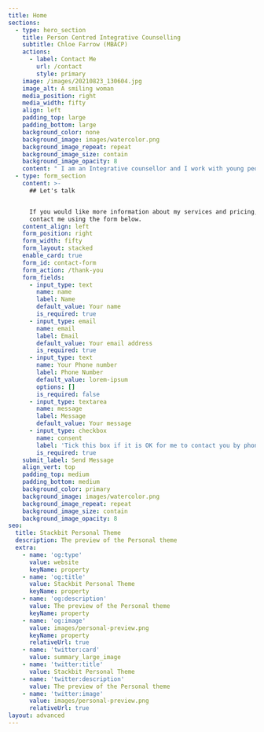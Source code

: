 ```yaml
---
title: Home
sections:
  - type: hero_section
    title: Person Centred Integrative Counselling
    subtitle: Chloe Farrow (MBACP)
    actions:
      - label: Contact Me
        url: /contact
        style: primary
    image: /images/20210823_130604.jpg
    image_alt: A smiling woman
    media_position: right
    media_width: fifty
    align: left
    padding_top: large
    padding_bottom: large
    background_color: none
    background_image: images/watercolor.png
    background_image_repeat: repeat
    background_image_size: contain
    background_image_opacity: 8
    content: " I am an Integrative counsellor and I work with young people and adults (aged 11 +) online or face to face in central Braunton, North Devon.\n\nI offer a safe, confidential and warm space for you to make sense of whatever it is that you are going through or need help with right now.\_\_\n\nTo be able to talk to someone openly and free of judgement can be incredibly beneficial especially when you are going through hard times. It can help promote healing and provide a sense of perspective and clarity. It also gives you some time in your week when you know someone will be there, just for you.\n"
  - type: form_section
    content: >-
      ## Let's talk


      If you would like more information about my services and pricing, please
      contact me using the form below.
    content_align: left
    form_position: right
    form_width: fifty
    form_layout: stacked
    enable_card: true
    form_id: contact-form
    form_action: /thank-you
    form_fields:
      - input_type: text
        name: name
        label: Name
        default_value: Your name
        is_required: true
      - input_type: email
        name: email
        label: Email
        default_value: Your email address
        is_required: true
      - input_type: text
        name: Your Phone number
        label: Phone Number
        default_value: lorem-ipsum
        options: []
        is_required: false
      - input_type: textarea
        name: message
        label: Message
        default_value: Your message
      - input_type: checkbox
        name: consent
        label: 'Tick this box if it is OK for me to contact you by phone. '
        is_required: true
    submit_label: Send Message
    align_vert: top
    padding_top: medium
    padding_bottom: medium
    background_color: primary
    background_image: images/watercolor.png
    background_image_repeat: repeat
    background_image_size: contain
    background_image_opacity: 8
seo:
  title: Stackbit Personal Theme
  description: The preview of the Personal theme
  extra:
    - name: 'og:type'
      value: website
      keyName: property
    - name: 'og:title'
      value: Stackbit Personal Theme
      keyName: property
    - name: 'og:description'
      value: The preview of the Personal theme
      keyName: property
    - name: 'og:image'
      value: images/personal-preview.png
      keyName: property
      relativeUrl: true
    - name: 'twitter:card'
      value: summary_large_image
    - name: 'twitter:title'
      value: Stackbit Personal Theme
    - name: 'twitter:description'
      value: The preview of the Personal theme
    - name: 'twitter:image'
      value: images/personal-preview.png
      relativeUrl: true
layout: advanced
---
```

